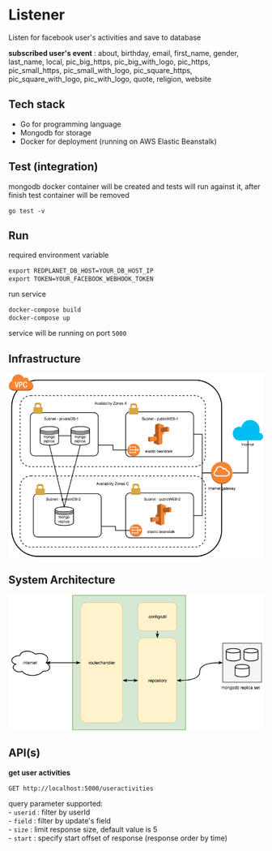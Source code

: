 # Listener
 Listen for facebook user's activities and save to database

 **subscribed user's event** : about, birthday, email, first_name, gender, last_name, local,
 pic_big_https, pic_big_with_logo, pic_https, pic_small_https, pic_small_with_logo,
 pic_square_https, pic_square_with_logo, pic_with_logo, quote, religion, website

## Tech stack
- Go for programming language
- Mongodb for storage
- Docker for deployment (running on AWS Elastic Beanstalk)

## Test (integration)
mongodb docker container will be created and tests will run against it, after finish test container will be removed

    go test -v

## Run
required environment variable

    export REDPLANET_DB_HOST=YOUR_DB_HOST_IP
    export TOKEN=YOUR_FACEBOOK_WEBHOOK_TOKEN

run service

    docker-compose build
    docker-compose up

service will be running on port `5000`

## Infrastructure

![enter image description here](https://github.com/tsongpon/listener/blob/master/diagram/infra.png?raw=true)

## System Architecture

![enter image description here](https://github.com/tsongpon/listener/blob/master/diagram/architecture.png?raw=true)

## API(s)
**get user activities**

    GET http://localhost:5000/useractivities
    
query parameter supported:  
	- `userid` : filter by userId   
	- `field` : filter by update's field    
	- `size` : limit response size, default value is 5  
	- `start` : specify start offset of response (response order by time)   
